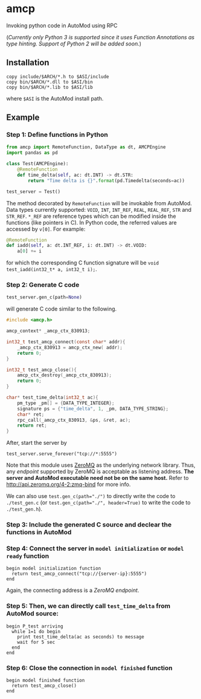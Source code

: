 # amcp
Invoking python code in AutoMod using RPC

(*Currently only Python 3 is supported since it uses Function Annotations as type hinting. Support of Python 2 will be added soon.*)

## Installation

  ```
  copy include/$ARCH/*.h to $ASI/include
  copy bin/$ARCH/*.dll to $ASI/bin
  copy bin/$ARCH/*.lib to $ASI/lib
  ```
  where `$ASI` is the AutoMod install path.

## Example

### Step 1: Define functions in Python 

  ```Python
  from amcp import RemoteFunction, DataType as dt, AMCPEngine
  import pandas as pd

  class Test(AMCPEngine):
      @RemoteFunction
      def time_delta(self, ac: dt.INT) -> dt.STR:
          return "Time delta is {}".format(pd.Timedelta(seconds=ac))

  test_server = Test()
  ```
  The method decorated by `RemoteFunction` will be invokable from AutoMod. Data types currently supported: `VOID`, `INT`, `INT_REF`, `REAL`, `REAL_REF`, `STR` and `STR_REF`. `*_REF` are reference types which can be modified inside the functions (like pointers in C). In Python code, the referred values are accessed by `v[0]`. For example:
  ```Python
  @RemoteFunction
  def iadd(self, a: dt.INT_REF, i: dt.INT) -> dt.VOID:
      a[0] += i
  ```
  for which the corresponding C function signature will be `void test_iadd(int32_t* a, int32_t i);`.
  
### Step 2: Generate C code

  ```Python
  test_server.gen_c(path=None)
  ```
  will generate C code similar to the following. 
  ```C
  #include <amcp.h>

  amcp_context* _amcp_ctx_830913;

  int32_t test_amcp_connect(const char* addr){
      _amcp_ctx_830913 = amcp_ctx_new( addr);
      return 0;
  }

  int32_t test_amcp_close(){
      amcp_ctx_destroy(_amcp_ctx_830913);
      return 0;
  }

  char* test_time_delta(int32_t ac){
      pm_type _pm[] = {DATA_TYPE_INTEGER};
      signature ps = {"time_delta", 1, _pm, DATA_TYPE_STRING};
      char* ret;
      rpc_call(_amcp_ctx_830913, &ps, &ret, ac);
      return ret;
  }
  ```
  After, start the server by
  ```
  test_server.serve_forever("tcp://*:5555")
  ```

  Note that this module uses [ZeroMQ](http://zeromq.org/) as the underlying network library. Thus, any *endpoint* supported by ZeroMQ is acceptable as listening address. **The server and AutoMod executable need not be on the same host.** Refer to http://api.zeromq.org/4-2:zmq-bind for more info.

  We can also use `test.gen_c(path="./")` to directly write the code to `./test_gen.c` (or `test.gen_c(path="./", header=True)` to write the code to `./test_gen.h`). 

### Step 3: Include the generated C source and declear the functions in AutoMod
### Step 4: Connect the server in `model initialization` or `model ready` function
  ```
  begin model initialization function
    return test_amcp_connect("tcp://{server-ip}:5555")
  end
  ```
  Again, the connecting address is a *ZeroMQ endpoint*.

### Step 5: Then, we can directly call `test_time_delta` from AutoMod source:
  ```
  begin P_test arriving
    while 1=1 do begin
      print test_time_delta(ac as seconds) to message
      wait for 5 sec
    end
  end
  ```

### Step 6: Close the connection in `model finished` function
  ```
  begin model finished function
    return test_amcp_close()
  end
  ```
